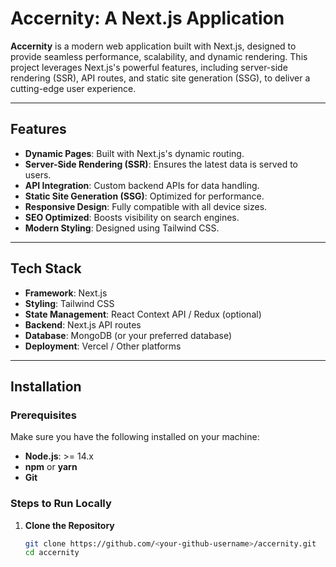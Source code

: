 # Accernity: A Next.js Application

**Accernity** is a modern web application built with Next.js, designed to provide seamless performance, scalability, and dynamic rendering. This project leverages Next.js's powerful features, including server-side rendering (SSR), API routes, and static site generation (SSG), to deliver a cutting-edge user experience.

---

## Features

- **Dynamic Pages**: Built with Next.js's dynamic routing.
- **Server-Side Rendering (SSR)**: Ensures the latest data is served to users.
- **API Integration**: Custom backend APIs for data handling.
- **Static Site Generation (SSG)**: Optimized for performance.
- **Responsive Design**: Fully compatible with all device sizes.
- **SEO Optimized**: Boosts visibility on search engines.
- **Modern Styling**: Designed using Tailwind CSS.

---

## Tech Stack

- **Framework**: Next.js
- **Styling**: Tailwind CSS
- **State Management**: React Context API / Redux (optional)
- **Backend**: Next.js API routes
- **Database**: MongoDB (or your preferred database)
- **Deployment**: Vercel / Other platforms

---

## Installation

### Prerequisites

Make sure you have the following installed on your machine:
- **Node.js**: >= 14.x
- **npm** or **yarn**
- **Git**

### Steps to Run Locally

1. **Clone the Repository**
   ```bash
   git clone https://github.com/<your-github-username>/accernity.git
   cd accernity
